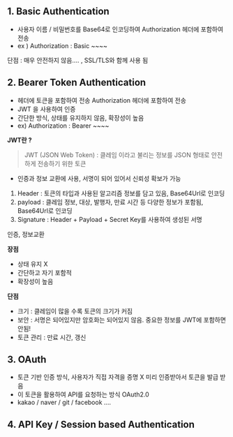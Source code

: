 ## 1. Basic Authentication 
 - 사용자 이름 / 비밀번호를 Base64로 인코딩하여 Authorization 헤더에 포함하여 전송 
 - ex ) Authorization : Basic ~~~~

단점 : 매우 안전하지 않음.... , SSL/TLS와 함께 사용 됨

## 2. Bearer Token Authentication
 - 헤더에 토큰을 포함하여 전송 Authorization 헤더에 포함하여 전송
 - JWT 을 사용하여 인증
 - 간단한 방식, 상태를 유지하지 않음, 확장성이 높음
 - ex) Authorization : Bearer ~~~~ 

**JWT란 ?** 
>JWT (JSON Web Token) : 클레임 이라고 불리는 정보를 JSON 형태로 안전하게 전송하기 위한 토큰 
- 인증과 정보 교환에 사용, 서명이 되어 있어서 신뢰성 확보가 가능
1. Header : 토큰의 타입과 사용된 알고리즘 정보를 담고 있음, Base64Url로 인코딩
2. payload : 클레임 정보, 대상, 발행자, 만료 시간 등 다양한 정보가 포함됨, Base64Url로 인코딩
3. Signature : Header +  Payload +  Secret Key를 사용하여 생성된 서명 

인증, 정보교환 

**장점** 
- 상태 유지 X
- 간단하고 자기 포함적 
- 확장성이 높음 

**단점**
- 크기 : 클레임이 많을 수록 토큰의 크기가 커짐
- 보안 : 서명은 되어있지만 암호화는 되어있지 않음. 중요한 정보를 JWT에 포함하면 안됨!
- 토큰 관리 : 만료 시간, 갱신 


## 3. OAuth
 - 토큰 기반 인증 방식, 사용자가 직접 자격을 증명 X 미리 인증받아서 토큰을 발급 받음
 - 이 토큰을 활용하여 API를 요청하는 방식 OAuth2.0
 - kakao / naver / git / facebook .... 
 

## 4. API Key / Session based Authentication 

